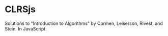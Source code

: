 # CLRSjs
Solutions to "Introduction to Algorithms" by Cormen, Leiserson, Rivest, and Stein. In JavaScript.
